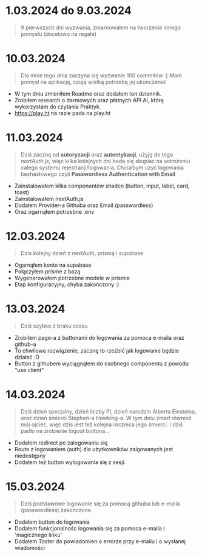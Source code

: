 # 1.03.2024 do 9.03.2024

> 9 pierwszych dni wyzwania, zmarnowałem na tworzenie innego pomysłu (docelowo na regale)
# 10.03.2024

> Dla mnie tego dnia zaczyna się wyzwanie 100 commitów :)
> Mam pomysł na aplikację, czuję wielką potrzebę jej ukończenia!

- W tym dniu zmieniłem Readme oraz dodałem ten dziennik.
- Zrobiłem research o darmowych oraz płatnych API AI, którę wykorzystam do czytania Praktyk.
- https://play.ht na razie pada na play.ht

# 11.03.2024

> Dziś zacznę od **autoryzacji** oraz **autentykacji**, użyję do tego _nextAuth.js_,
> więc kilka kolejnych dni bedę się skupiac na wdrożeniu całego systemu rejestracji/logowania.
> Chciałbym uzyć logowania bezhasłowego czyli **Passwordless Authentication with Email**

- Zainstalowałem kilka componentów shadcn (button, input, label, card, toast)
- Zainstalowałem nextAuth.js
- Dodałem Provider-a Githuba oraz Email (passwordless)
- Oraz ogarnąłem potrzebne .env

# 12.03.2024

> Dzis kolejny dzień z nextAuth, prismą i supabase

- Ogarnąłem konto na supabase
- Połączyłem prisme z bazą
- Wygenerowałem potrzebne modele w prismie
- Etap konfiguracyjny, chyba zakończony :)

# 13.03.2024

> Dziś szybko z braku czasu

- Zrobilem page-a z buttonami do logowania za pomoca e-maila oraz github-a
- To chwilowe rozwiązenie, zacznę to rzeźbić jak logowanie będzie działać :D
- Button z githubem wyciągnąłem do osobnego componentu z powodu "use client"


# 14.03.2024

> Dziś dzień specjalny, dzień liczby PI, dzień narodzin Alberta Einsteina, 
> oraz dzień śmierci Stephen-a Hawking-a.
> W tym dniu zmarł również mój ojciec, więc dziś jest też kolejna rocznica jego śmierci.
> I dziś padło na zrobienie logout buttona...

- Dodałem redirect po zalogowaniu się
- Route z logowaniem (auth) dla użytkowników zalgowanych jest niedostępny
- Dodałem też button wylogowania się z sesji.

# 15.03.2024

> Dziś podstawowe logowanie się za pomocą githuba lub e-maila (passwordless) zakończone.

- Dodałem button do logowania
- Dodałem funkcjonalnośc logowania się za pomoca e-maila i 'magicznego linku'
- Dodałem Toster do powiadomien o errorze przy e-mailu i o wysłanej wiadomości
